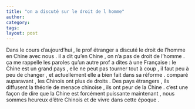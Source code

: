 ```yaml
---
title: "on a discuté sur le droit de l homme"
author:
category: 
tags: 
layout: post
---
```

Dans le cours d’aujourd’hui , le prof étranger a discuté le droit de l’homme en Chine avec nous . il a dit qu’en Chine , on n’a pas de droit de l’homme . ça me rappelle les paroles qu’un autre prof a dites à une Française : le Chine est un grand pays , elle ne peut pas tourner tout à coup , il faut peu à peu de changer , et actuellement elle a bien fait dans sa réforme . comparé auparavant , les Chinois ont plus de droits . Des pays étrangers , ils diffusent la théorie de menace chinoise , ils ont peur de la Chine . c’est une façon de dire que la Chine est forcément puissante maintenant , nous sommes heureux d’être Chinois et de vivre dans cette époque . 


